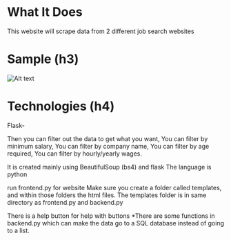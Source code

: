 # What It Does
This website will scrape data from 2 different job search websites
# Sample (h3)
![Alt text](http://full/path/to/img.jpg "Optional title")
# Technologies (h4)
Flask-




Then you can filter out the data to get what you want,
You can filter by minimum salary,
You can filter by company name,
You can filter by age required,
You can filter by hourly/yearly wages.

It is created mainly using BeautifulSoup (bs4) and flask
The language is python

run frontend.py for website
Make sure you create a folder called templates, and within those folders the html files. The templates folder is in same directory as frontend.py and backend.py

There is a help button for help with buttons
*There are some functions in backend.py which can make the data go to a SQL database instead of going to a list. 

